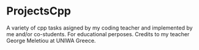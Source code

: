 # ProjectsCpp
A variety of cpp tasks asigned by my coding teacher and implemented by me and/or co-students. For educational perposes. Credits to my teacher George Meletiou at UNIWA Greece.

